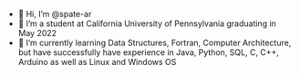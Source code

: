 - 👋 Hi, I’m @spate-ar
- 👀 I’m a student at California University of Pennsylvania graduating in May 2022
- 🌱 I’m currently learning Data Structures, Fortran, Computer Architecture, but have successfully have experience in Java, Python, SQL, C, C++, Arduino
as well as Linux and Windows OS

<!---
spate-ar/spate-ar is a ✨ special ✨ repository because its `README.md` (this file) appears on your GitHub profile.
You can click the Preview link to take a look at your changes.
--->
